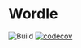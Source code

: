 # Wordle

![Build](https://github.com/Yvaniak/wordle_yvaniak/actions/workflows/rust.yml/badge.svg?branch=main)
[![codecov](https://codecov.io/github/Yvaniak/wordle_yvaniak/branch/main/graph/badge.svg?token=0LT35MTX08)](https://codecov.io/github/Yvaniak/wordle_yvaniak)
